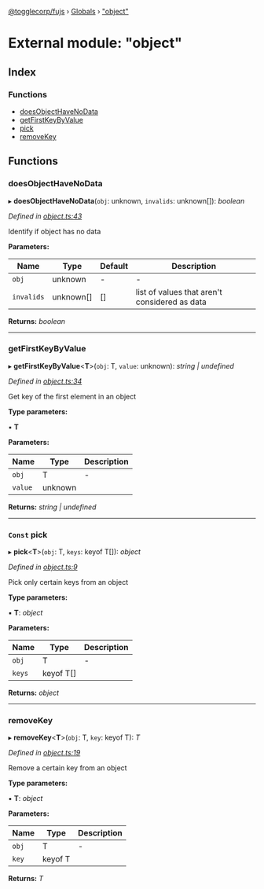 [@togglecorp/fujs](../README.md) › [Globals](../globals.md) › ["object"](_object_.md)

# External module: "object"

## Index

### Functions

* [doesObjectHaveNoData](_object_.md#doesobjecthavenodata)
* [getFirstKeyByValue](_object_.md#getfirstkeybyvalue)
* [pick](_object_.md#const-pick)
* [removeKey](_object_.md#removekey)

## Functions

###  doesObjectHaveNoData

▸ **doesObjectHaveNoData**(`obj`: unknown, `invalids`: unknown[]): *boolean*

*Defined in [object.ts:43](https://github.com/toggle-corp/fujs/blob/25ba3d4/src/object.ts#L43)*

Identify if object has no data

**Parameters:**

Name | Type | Default | Description |
------ | ------ | ------ | ------ |
`obj` | unknown | - | - |
`invalids` | unknown[] | [] | list of values that aren't considered as data  |

**Returns:** *boolean*

___

###  getFirstKeyByValue

▸ **getFirstKeyByValue**<**T**>(`obj`: T, `value`: unknown): *string | undefined*

*Defined in [object.ts:34](https://github.com/toggle-corp/fujs/blob/25ba3d4/src/object.ts#L34)*

Get key of the first element in an object

**Type parameters:**

▪ **T**

**Parameters:**

Name | Type | Description |
------ | ------ | ------ |
`obj` | T | - |
`value` | unknown |   |

**Returns:** *string | undefined*

___

### `Const` pick

▸ **pick**<**T**>(`obj`: T, `keys`: keyof T[]): *object*

*Defined in [object.ts:9](https://github.com/toggle-corp/fujs/blob/25ba3d4/src/object.ts#L9)*

Pick only certain keys from an object

**Type parameters:**

▪ **T**: *object*

**Parameters:**

Name | Type | Description |
------ | ------ | ------ |
`obj` | T | - |
`keys` | keyof T[] |   |

**Returns:** *object*

___

###  removeKey

▸ **removeKey**<**T**>(`obj`: T, `key`: keyof T): *T*

*Defined in [object.ts:19](https://github.com/toggle-corp/fujs/blob/25ba3d4/src/object.ts#L19)*

Remove a certain key from an object

**Type parameters:**

▪ **T**: *object*

**Parameters:**

Name | Type | Description |
------ | ------ | ------ |
`obj` | T | - |
`key` | keyof T |   |

**Returns:** *T*
